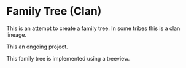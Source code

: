 # Family Tree (Clan)

This is an attempt to create a family tree.  In some tribes this is 
a clan lineage.  

This an ongoing project. 

This family tree is implemented using a treeview.
